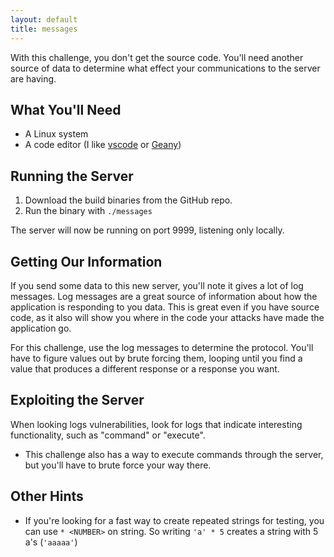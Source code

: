 ```yaml
---
layout: default
title: messages
---
```



With this challenge, you don't get the source code. You'll need another source of data to determine what effect your communications to the server are having.

## What You'll Need

* A Linux system
* A code editor (I like [vscode](https://code.visualstudio.com/) or [Geany](https://www.geany.org/))

## Running the Server

1. Download the build binaries from the GitHub repo.
2. Run the binary with `./messages`

The server will now be running on port 9999, listening only locally.

## Getting Our Information

If you send some data to this new server, you'll note it gives a lot of log messages. Log messages are a great source of information about how the application is responding to you data. This is great even if you have source code, as it also will show you where in the code your attacks have made the application go.

For this challenge, use the log messages to determine the protocol. You'll have to figure values out by brute forcing them, looping until you find a value that produces a different response or a response you want.

## Exploiting the Server

When looking logs vulnerabilities, look for logs that indicate interesting functionality, such as "command" or "execute".

* This challenge also has a way to execute commands through the server, but you'll have to brute force your way there.

## Other Hints

* If you're looking for a fast way to create repeated strings for testing, you can use `* <NUMBER>` on string. So writing `'a' * 5` creates a string with 5 a's (`'aaaaa'`)